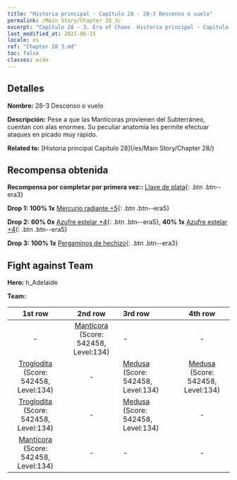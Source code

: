 ```yaml
---
title: "Historia principal - Capítulo 28 - 28-3 Descenso o vuelo"
permalink: /Main Story/Chapter 28_3/
excerpt: "Capítulo 28 - 3. Era of Chaos  Historia principal - Capítulo 28_3. 28-3 Descenso o vuelo"
last_modified_at: 2021-06-15
locale: es
ref: "Chapter 28_3.md"
toc: false
classes: wide
---
```


## Detalles

 **Nombre:** 28-3 Descenso o vuelo

 **Descripción:** Pese a que las Mantícoras provienen del Subterráneo, cuentan con alas enormes. Su peculiar anatomía les permite efectuar ataques en picado muy rápido.

 **Related to:** [Historia principal Capítulo 28](/es/Main Story/Chapter 28/)

## Recompensa obtenida

 **Recompensa por completar por primera vez::** [Llave de plata](/ItemsES/con_693/){: .btn .btn--era3}

 **Drop 1:** **100% 1x** [Mercurio radiante +5](/ItemsES/mat_98/){: .btn .btn--era5}

 **Drop 2:** **60% 0x** [Azufre estelar +4](/ItemsES/mat_92/){: .btn .btn--era5}, **40% 1x** [Azufre estelar +4](/ItemsES/mat_92/){: .btn .btn--era5}

 **Drop 3:** **100% 1x** [Pergaminos de hechizo](/ItemsES/con_694/){: .btn .btn--era3}


## Fight against Team
 **Hero:** h_Adelaide

 **Team:**


  | 1st row | 2nd row | 3rd row | 4th row |
  |:----:|:----:|:----|:----:|
  | - | [Mantícora](/es/units/Manticore/) (Score: 542458, Level:134)  | - | - |
  | [Troglodita](/es/units/Troglodyte/) (Score: 542458, Level:134)  | - | [Medusa](/es/units/Medusa/) (Score: 542458, Level:134)  | [Medusa](/es/units/Medusa/) (Score: 542458, Level:134)  |
  | [Troglodita](/es/units/Troglodyte/) (Score: 542458, Level:134)  | - | [Medusa](/es/units/Medusa/) (Score: 542458, Level:134)  | - |
  | [Mantícora](/es/units/Manticore/) (Score: 542458, Level:134)  | - | - | - |


